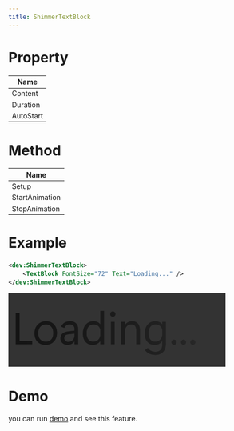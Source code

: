 ```yaml
---
title: ShimmerTextBlock
---
```


# Property

|Name|
|-|
|Content|
|Duration|
|AutoStart|

# Method

|Name|
|-|
|Setup|
|StartAnimation|
|StopAnimation|

# Example

```xml
<dev:ShimmerTextBlock>
    <TextBlock FontSize="72" Text="Loading..." />
</dev:ShimmerTextBlock>
```

![DevWinUI](https://raw.githubusercontent.com/ghost1372/DevWinUI-Resources/refs/heads/main/DevWinUI-Docs/ShimmerTextBlock.gif)

# Demo
you can run [demo](https://github.com/Ghost1372/DevWinUI) and see this feature.
